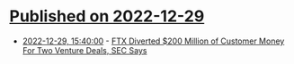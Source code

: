 # [Published on 2022-12-29](index.md)

* [2022-12-29, 15:40:00](https://yro.slashdot.org/story/22/12/29/0934218/ftx-diverted-200-million-of-customer-money-for-two-venture-deals-sec-says?utm_source=rss1.0mainlinkanon&utm_medium=feed) - [FTX Diverted $200 Million of Customer Money For Two Venture Deals, SEC Says](https://yro.slashdot.org/story/22/12/29/0934218/ftx-diverted-200-million-of-customer-money-for-two-venture-deals-sec-says?utm_source=rss1.0mainlinkanon&utm_medium=feed)
